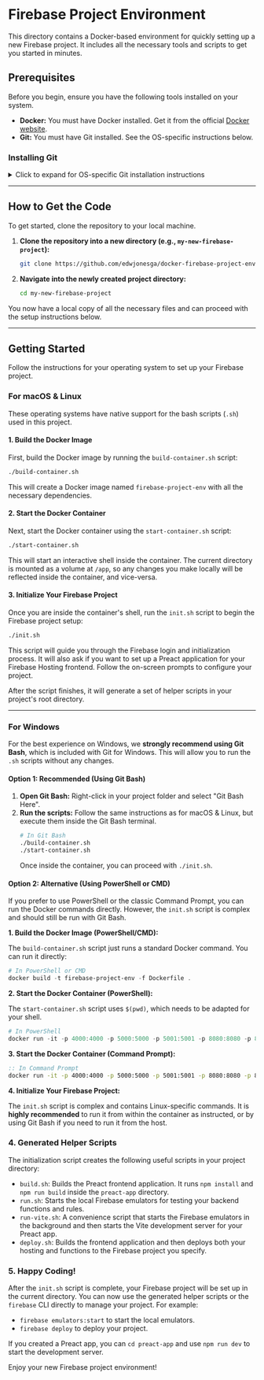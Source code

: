 # Firebase Project Environment

This directory contains a Docker-based environment for quickly setting up a new Firebase project. It includes all the necessary tools and scripts to get you started in minutes.
## Prerequisites

Before you begin, ensure you have the following tools installed on your system.

*   **Docker:** You must have Docker installed. Get it from the official [Docker website](https://www.docker.com/get-started).
*   **Git:** You must have Git installed. See the OS-specific instructions below.

### Installing Git

<details>
<summary>Click to expand for OS-specific Git installation instructions</summary>

#### **For Windows:**

1.  Go to the official [Git for Windows download page](https://git-scm.com/download/win).
2.  The installer will automatically download. Run the installer once it's finished.
3.  Follow the on-screen instructions. **Crucially, ensure that "Git Bash" is included in the installation**, as it provides a Linux-like environment that is the recommended way to run the scripts in this project.
4.  Once the installation is complete, you can verify that Git is installed by opening Command Prompt (or Git Bash) and typing:

    ```bash
    git --version
    ```

#### **For macOS:**

1.  The easiest way to install Git is with [Homebrew](https://brew.sh/). If you don't have Homebrew, install it first:
    ```bash
    /bin/bash -c "$(curl -fsSL https://raw.githubusercontent.com/Homebrew/install/HEAD/install.sh)"
    ```
2.  Once Homebrew is installed, install Git:
    ```bash
    brew install git
    ```
3.  Alternatively, you can install Git via the Xcode command line tools:
    ```bash
    xcode-select --install
    ```
4.  Verify the installation:
    ```bash
    git --version
    ```

#### **For Linux (Ubuntu/Debian-based):**

1.  Open a terminal and run:
    ```bash
    sudo apt update
    sudo apt install git
    ```
2.  Verify the installation:
    ```bash
    git --version
    ```

</details>

---

## How to Get the Code

To get started, clone the repository to your local machine.

1.  **Clone the repository into a new directory (e.g., `my-new-firebase-project`):**
    ```bash
    git clone https://github.com/edwjonesga/docker-firebase-project-env.git my-new-firebase-project
    ```

2.  **Navigate into the newly created project directory:**
    ```bash
    cd my-new-firebase-project
    ```

You now have a local copy of all the necessary files and can proceed with the setup instructions below.

---

## Getting Started

Follow the instructions for your operating system to set up your Firebase project.

### For macOS & Linux

These operating systems have native support for the bash scripts (`.sh`) used in this project.

#### 1. Build the Docker Image

First, build the Docker image by running the `build-container.sh` script:

```bash
./build-container.sh
```

This will create a Docker image named `firebase-project-env` with all the necessary dependencies.

#### 2. Start the Docker Container

Next, start the Docker container using the `start-container.sh` script:

```bash
./start-container.sh
```

This will start an interactive shell inside the container. The current directory is mounted as a volume at `/app`, so any changes you make locally will be reflected inside the container, and vice-versa.

#### 3. Initialize Your Firebase Project

Once you are inside the container's shell, run the `init.sh` script to begin the Firebase project setup:

```bash
./init.sh
```

This script will guide you through the Firebase login and initialization process. It will also ask if you want to set up a Preact application for your Firebase Hosting frontend. Follow the on-screen prompts to configure your project.

After the script finishes, it will generate a set of helper scripts in your project's root directory.

---

### For Windows

For the best experience on Windows, we **strongly recommend using Git Bash**, which is included with Git for Windows. This will allow you to run the `.sh` scripts without any changes.

#### Option 1: Recommended (Using Git Bash)

1.  **Open Git Bash:** Right-click in your project folder and select "Git Bash Here".
2.  **Run the scripts:** Follow the same instructions as for macOS & Linux, but execute them inside the Git Bash terminal.
    ```bash
    # In Git Bash
    ./build-container.sh
    ./start-container.sh
    ```
    Once inside the container, you can proceed with `./init.sh`.

#### Option 2: Alternative (Using PowerShell or CMD)

If you prefer to use PowerShell or the classic Command Prompt, you can run the Docker commands directly. However, the `init.sh` script is complex and should still be run with Git Bash.

**1. Build the Docker Image (PowerShell/CMD):**

The `build-container.sh` script just runs a standard Docker command. You can run it directly:

```powershell
# In PowerShell or CMD
docker build -t firebase-project-env -f Dockerfile .
```

**2. Start the Docker Container (PowerShell):**

The `start-container.sh` script uses `$(pwd)`, which needs to be adapted for your shell.

```powershell
# In PowerShell
docker run -it -p 4000:4000 -p 5000:5000 -p 5001:5001 -p 8080:8080 -p 8085:8085 -p 9000:9000 -p 9099:9099 -p 9199:9199 -v "${PWD}:/app" firebase-project-env
```

**3. Start the Docker Container (Command Prompt):**

```cmd
:: In Command Prompt
docker run -it -p 4000:4000 -p 5000:5000 -p 5001:5001 -p 8080:8080 -p 8085:8085 -p 9000:9000 -p 9099:9099 -p 9199:9199 -v "%CD%:/app" firebase-project-env
```

**4. Initialize Your Firebase Project:**

The `init.sh` script is complex and contains Linux-specific commands. It is **highly recommended** to run it from within the container as instructed, or by using Git Bash if you need to run it from the host.

### 4. Generated Helper Scripts

The initialization script creates the following useful scripts in your project directory:

-   `build.sh`: Builds the Preact frontend application. It runs `npm install` and `npm run build` inside the `preact-app` directory.
-   `run.sh`: Starts the local Firebase emulators for testing your backend functions and rules.
-   `run-vite.sh`: A convenience script that starts the Firebase emulators in the background and then starts the Vite development server for your Preact app.
-   `deploy.sh`: Builds the frontend application and then deploys both your hosting and functions to the Firebase project you specify.

### 5. Happy Coding!

After the `init.sh` script is complete, your Firebase project will be set up in the current directory. You can now use the generated helper scripts or the `firebase` CLI directly to manage your project. For example:

- `firebase emulators:start` to start the local emulators.
- `firebase deploy` to deploy your project.

If you created a Preact app, you can `cd preact-app` and use `npm run dev` to start the development server.

Enjoy your new Firebase project environment!
